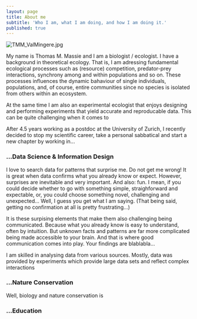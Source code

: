 ```yaml
---
layout: page
title: About me
subtitle: 'Who I am, what I am doing, and how I am doing it.'
published: true
---
```

![TMM_ValMingere.jpg]({{site.baseurl}}/img/TMM_ValMingere.jpg)

My name is Thomas M. Massie and I am a biologist / ecologist. 
I have a background in theoretical ecology. That is, I am adressing fundamental ecological processes such as (resource) competition, predator-prey interactions, synchrony among and within populations and so on. These processes influences the dynamic bahaviour of single individuals, populations, and, of course, entire communities since no species is isolated from others within an ecosystem.  

At the same time I am also an experimental ecologist that enjoys designing and performing experiments that yield accurate and reproducable data. This can be quite challenging when it comes to 

After 4.5 years working as a postdoc at the University of Zurich, I recently decided to stop my scientific career, take a personal sabbatical and start a new chapter by working in...

### ...Data Science & Information Design
I love to search data for patterns that surprise me. Do not get me wrong! It is great when data confirms what you already know or expect. However, surprises are inevitable and very important. And also: fun. I mean, if you could decide whether to go with something simple, straighforward and expectable, or, you could choose something novel, challenging and unexpected... Well, I guess you get what I am saying. (That being said, getting no confirmation at all is pretty frustrating...)

It is these surpising elements that make them also challenging being communicated. Because what you already know is easy to understand, often by intuition. But unknown facts and patterns are far more complicated being made accessible to your brain. And that is where good communication comes into play. Your findings are blablabla...

I am skilled in analysing data from various sources. Mostly, data was provided by experiments which provide large data sets and reflect complex interactions



### ...Nature Conservation
Well, biology and nature conservation is 


### ...Education
